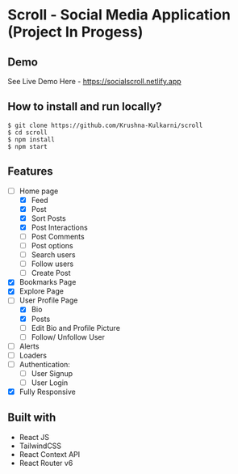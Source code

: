 # Scroll - Social Media Application (Project In Progess)

## **Demo**
See Live Demo Here - https://socialscroll.netlify.app

## **How to install and run locally?**

```
$ git clone https://github.com/Krushna-Kulkarni/scroll
$ cd scroll
$ npm install
$ npm start
```

## **Features**

- [ ] Home page
   - [x] Feed
   - [x] Post
   - [x] Sort Posts
   - [x] Post Interactions
   - [ ] Post Comments
   - [ ] Post options
   - [ ] Search users
   - [ ] Follow users
   - [ ] Create Post
- [x] Bookmarks Page
- [x] Explore Page
- [ ] User Profile Page
    - [X] Bio
    - [x] Posts
    - [ ] Edit Bio and Profile Picture
    - [ ] Follow/ Unfollow User
- [ ] Alerts
- [ ] Loaders
- [ ] Authentication:
  - [ ] User Signup
  - [ ] User Login
- [X] Fully Responsive

## **Built with**

- React JS
- TailwindCSS
- React Context API
- React Router v6

